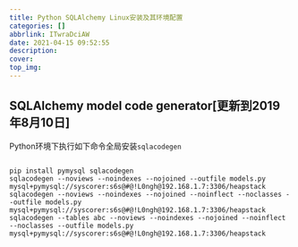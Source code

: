 ```yaml
---
title: Python SQLAlchemy Linux安装及其环境配置
categories: []
abbrlink: ITwraDciAW
date: 2021-04-15 09:52:55
description:
cover:
top_img:
---
```



## SQLAlchemy model code generator[更新到2019年8月10日]

Python环境下执行如下命令全局安装`sqlacodegen`

```shell script

pip install pymysql sqlacodegen
sqlacodegen --noviews --noindexes --nojoined --outfile models.py  mysql+pymysql://syscorer:s6s@#@!L0ngh@192.168.1.7:3306/heapstack 
sqlacodegen --noviews --noindexes --nojoined --noinflect --noclasses --outfile models.py  mysql+pymysql://syscorer:s6s@#@!L0ngh@192.168.1.7:3306/heapstack 
sqlacodegen --tables abc --noviews --noindexes --nojoined --noinflect --noclasses --outfile models.py  mysql+pymysql://syscorer:s6s@#@!L0ngh@192.168.1.7:3306/heapstack 

```
